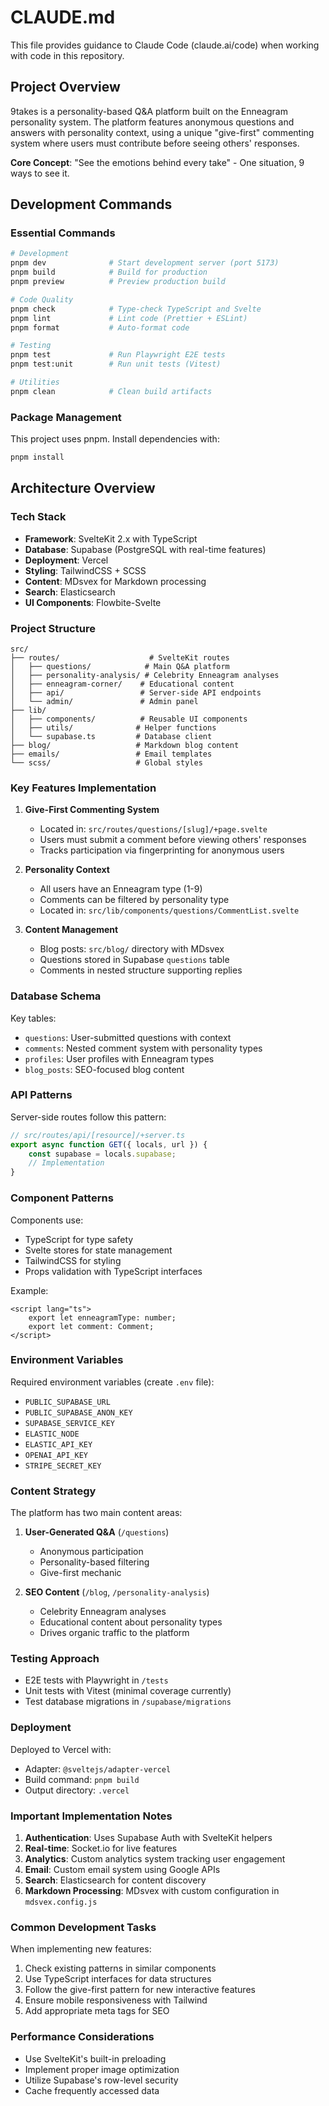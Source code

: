 # CLAUDE.md

This file provides guidance to Claude Code (claude.ai/code) when working with code in this repository.

## Project Overview

9takes is a personality-based Q&A platform built on the Enneagram personality system. The platform features anonymous questions and answers with personality context, using a unique "give-first" commenting system where users must contribute before seeing others' responses.

**Core Concept**: "See the emotions behind every take" - One situation, 9 ways to see it.

## Development Commands

### Essential Commands

```bash
# Development
pnpm dev              # Start development server (port 5173)
pnpm build            # Build for production
pnpm preview          # Preview production build

# Code Quality
pnpm check            # Type-check TypeScript and Svelte
pnpm lint             # Lint code (Prettier + ESLint)
pnpm format           # Auto-format code

# Testing
pnpm test             # Run Playwright E2E tests
pnpm test:unit        # Run unit tests (Vitest)

# Utilities
pnpm clean            # Clean build artifacts
```

### Package Management

This project uses pnpm. Install dependencies with:

```bash
pnpm install
```

## Architecture Overview

### Tech Stack

- **Framework**: SvelteKit 2.x with TypeScript
- **Database**: Supabase (PostgreSQL with real-time features)
- **Deployment**: Vercel
- **Styling**: TailwindCSS + SCSS
- **Content**: MDsvex for Markdown processing
- **Search**: Elasticsearch
- **UI Components**: Flowbite-Svelte

### Project Structure

```
src/
├── routes/                    # SvelteKit routes
│   ├── questions/            # Main Q&A platform
│   ├── personality-analysis/ # Celebrity Enneagram analyses
│   ├── enneagram-corner/    # Educational content
│   ├── api/                 # Server-side API endpoints
│   └── admin/               # Admin panel
├── lib/
│   ├── components/          # Reusable UI components
│   ├── utils/              # Helper functions
│   └── supabase.ts         # Database client
├── blog/                   # Markdown blog content
├── emails/                 # Email templates
└── scss/                   # Global styles
```

### Key Features Implementation

1. **Give-First Commenting System**
   - Located in: `src/routes/questions/[slug]/+page.svelte`
   - Users must submit a comment before viewing others' responses
   - Tracks participation via fingerprinting for anonymous users

2. **Personality Context**
   - All users have an Enneagram type (1-9)
   - Comments can be filtered by personality type
   - Located in: `src/lib/components/questions/CommentList.svelte`

3. **Content Management**
   - Blog posts: `src/blog/` directory with MDsvex
   - Questions stored in Supabase `questions` table
   - Comments in nested structure supporting replies

### Database Schema

Key tables:

- `questions`: User-submitted questions with context
- `comments`: Nested comment system with personality types
- `profiles`: User profiles with Enneagram types
- `blog_posts`: SEO-focused blog content

### API Patterns

Server-side routes follow this pattern:

```typescript
// src/routes/api/[resource]/+server.ts
export async function GET({ locals, url }) {
	const supabase = locals.supabase;
	// Implementation
}
```

### Component Patterns

Components use:

- TypeScript for type safety
- Svelte stores for state management
- TailwindCSS for styling
- Props validation with TypeScript interfaces

Example:

```svelte
<script lang="ts">
	export let enneagramType: number;
	export let comment: Comment;
</script>
```

### Environment Variables

Required environment variables (create `.env` file):

- `PUBLIC_SUPABASE_URL`
- `PUBLIC_SUPABASE_ANON_KEY`
- `SUPABASE_SERVICE_KEY`
- `ELASTIC_NODE`
- `ELASTIC_API_KEY`
- `OPENAI_API_KEY`
- `STRIPE_SECRET_KEY`

### Content Strategy

The platform has two main content areas:

1. **User-Generated Q&A** (`/questions`)
   - Anonymous participation
   - Personality-based filtering
   - Give-first mechanic

2. **SEO Content** (`/blog`, `/personality-analysis`)
   - Celebrity Enneagram analyses
   - Educational content about personality types
   - Drives organic traffic to the platform

### Testing Approach

- E2E tests with Playwright in `/tests`
- Unit tests with Vitest (minimal coverage currently)
- Test database migrations in `/supabase/migrations`

### Deployment

Deployed to Vercel with:

- Adapter: `@sveltejs/adapter-vercel`
- Build command: `pnpm build`
- Output directory: `.vercel`

### Important Implementation Notes

1. **Authentication**: Uses Supabase Auth with SvelteKit helpers
2. **Real-time**: Socket.io for live features
3. **Analytics**: Custom analytics system tracking user engagement
4. **Email**: Custom email system using Google APIs
5. **Search**: Elasticsearch for content discovery
6. **Markdown Processing**: MDsvex with custom configuration in `mdsvex.config.js`

### Common Development Tasks

When implementing new features:

1. Check existing patterns in similar components
2. Use TypeScript interfaces for data structures
3. Follow the give-first pattern for new interactive features
4. Ensure mobile responsiveness with Tailwind
5. Add appropriate meta tags for SEO

### Performance Considerations

- Use SvelteKit's built-in preloading
- Implement proper image optimization
- Utilize Supabase's row-level security
- Cache frequently accessed data
